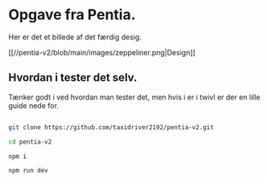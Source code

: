 
# Opgave fra Pentia.

Her er det et billede af det færdig desig.

[[//pentia-v2/blob/main/images/zeppeliner.png|Design]]

## Hvordan i tester det selv.

Tænker godt i ved hvordan man tester det, men hvis i er i twivl er der en lille guide nede for.

```bash

git clone https://github.com/taxidriver2192/pentia-v2.git

cd pentia-v2

npm i

npm run dev

```

